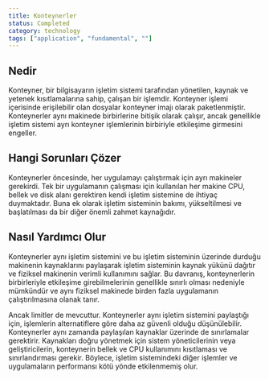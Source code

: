 ```yaml
---
title: Konteynerler
status: Completed
category: technology
tags: ["application", "fundamental", ""]
---
```


## Nedir

Konteyner, bir bilgisayarın işletim sistemi tarafından yönetilen, kaynak ve yetenek kısıtlamalarına sahip, çalışan bir işlemdir.
Konteyner işlemi içerisinde erişilebilir olan dosyalar konteyner imajı olarak paketlenmiştir.
Konteynerler aynı makinede birbirlerine bitişik olarak çalışır,
ancak genellikle işletim sistemi ayrı konteyner işlemlerinin birbiriyle etkileşime girmesini engeller.

## Hangi Sorunları Çözer

Konteynerler öncesinde, her uygulamayı çalıştırmak için ayrı makineler gerekirdi.
Tek bir uygulamanın çalışması için kullanılan her makine CPU, bellek ve disk alanı gerektiren
kendi işletim sistemine de ihtiyaç duymaktadır.
Buna ek olarak işletim sisteminin bakımı, yükseltilmesi ve başlatılması da bir diğer önemli zahmet kaynağıdır.

## Nasıl Yardımcı Olur

Konteynerler aynı işletim sistemini ve bu işletim sisteminin üzerinde durduğu makinenin kaynaklarını paylaşarak
işletim sisteminin kaynak yükünü dağıtır ve fiziksel makinenin verimli kullanımını sağlar.
Bu davranış, konteynerlerin birbirleriyle etkileşime girebilmelerinin genellikle sınırlı olması nedeniyle mümkündür
ve aynı fiziksel makinede birden fazla uygulamanın çalıştırılmasına olanak tanır.

Ancak limitler de mevcuttur.
Konteynerler aynı işletim sistemini paylaştığı için, işlemlerin alternatiflere göre daha az güvenli olduğu düşünülebilir.
Konteynerler aynı zamanda paylaşılan kaynaklar üzerinde de sınırlamalar gerektirir.
Kaynakları doğru yönetmek için sistem yöneticilerinin veya geliştiricilerin,
konteynerin bellek ve CPU kullanımını kısıtlaması ve sınırlandırması gerekir.
Böylece, işletim sistemindeki diğer işlemler ve uygulamaların performansı kötü yönde etkilenmemiş olur.
